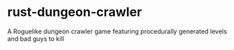 # rust-dungeon-crawler
A Roguelike dungeon crawler game featuring procedurally generated levels and bad guys to kill
